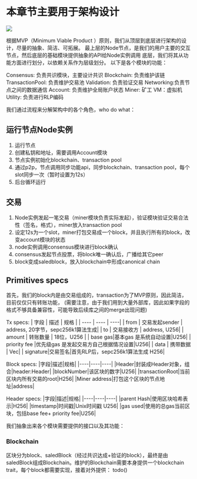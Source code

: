 # 本章节主要用于架构设计

<image src = "/docs/images/prague_structure.png"></image>

根据MVP（Minimum Viable Product ）原则，我们从顶层到底层进行架构的设计，尽量的抽象、简洁、可拓展。
最上层的Node节点，是我们的用户主要的交互节点，然后底层的基础模块提供抽象的API给Node实例调用
底层，我们将其从功能方面进行划分，以依赖关系作为层级划分。
以下是各个模块的功能：

Consensus: 负责共识模块，主要设计共识
Blockchain: 负责维护该链
TransactionPool: 负责维护交易池
Validation: 负责验证交易
Networking:负责节点之间的数据通信
Account: 负责维护全局账户状态
Miner: 矿工
VM：虚拟机
Utility: 负责进行RLP编码


我们通过流程来分解架构中的各个角色，who do what：
## 运行节点Node实例
1. 运行节点
2. 创建私钥和地址，需要调用Account模块
3. 节点实例初始化blockchain、transaction pool
4. 通过p2p，节点调用同步功能api，同步blockchain、transaction pool，每个slot同步一次（暂时设置为12s）
5. 后台循环运行

## 交易
1. Node实例发起一笔交易（miner模块负责实际发起），验证模块验证交易合法性（签名，格式），miner放入transaction pool
2. 设定12s为一个slot，miner打包交易成一个block，并且执行所有的block，改变account模块的状态
3. node实例调用consensus模块进行block确认
4. consensus发起节点投票，将block唯一确认后，广播给其它peer
5. block变成saledblock，放入blockchain中形成canonical chain


## Primitives specs
首先，我们的block内是由交易组成的，transaction为了MVP原则，因此简洁，目前仅仅只有转账功能， (需要注意，由于我们用到大量外部库，因此如果字段的格式不够具备兼容性，可能导致后续库之间的merge出现问题) 

Tx specs:
|  字段  |  描述  |  规格  |
|  ----  | ----  |  ----|
| from  | 交易发起sender |  address, 20字节，sepc256k1算法生成|
| to  | 交易接收方 | address, U256|
| amount  | 转账数量 | 18位，U256 |
| base gas|基本gas 是系统自动设置|U256|
| priority fee |优先级gas 是发起交易方自己根据情况设置|U256|
| data | 携带数据 | Vec<u8>|
| signature|交易签名|首先RLP后，sepc256k1算法生成 H256|

Block specs:
|字段|描述|规格|
|----|----|----|
|Header|封装成Header对象，组合|header:Header|
|blockNumber|该区块的数字|U256|
|transactionRoot|当前区块内所有交易的root|H256|
|Miner address|打包这个区块的节点地址|address|

Header specs:
|字段|描述|规格|
|----|----|----|
|parent Hash|使用区块哈希表示|H256|
|timestamp|时间戳|Unix时间戳 U256|
|gas used|使用的总gas当前区块，包括base fee+ priority fee|U256|



我们抽象出来各个模块需要提供的接口以及其功能：
### Blockchain
区块分为block、saledBlock（经过共识达成+验证的block），最终是由saledBlock组成Blockchain。维护的Blockchain需要本身提供一个blockchain trait，每个block都需要实现，接着对外提供：
todo()



### 